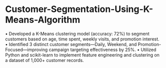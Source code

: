 # Customer-Segmentation-Using-K-Means-Algorithm
•	Developed a K-Means clustering model (accuracy: 72%) to segment customers based on age, time spent, weekly visits, and promotion interest.
•	Identified 3 distinct customer segments—Daily, Weekend, and Promotion-Focused—improving campaign targeting effectiveness by 25%.
•	Utilized Python and scikit-learn to implement feature engineering and clustering on a dataset of 1,000+ customer records.
